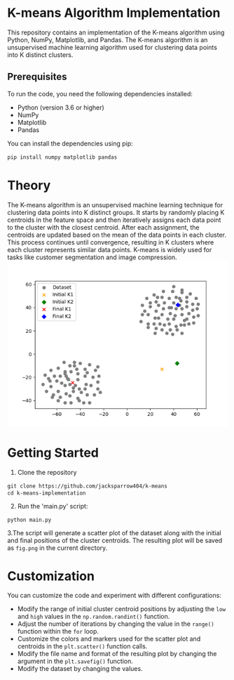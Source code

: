 # K-means Algorithm Implementation

This repository contains an implementation of the K-means algorithm using Python, NumPy, Matplotlib, and Pandas. The
K-means algorithm is an unsupervised machine learning algorithm used for clustering data points into K distinct
clusters.

## Prerequisites

To run the code, you need the following dependencies installed:

- Python (version 3.6 or higher)
- NumPy
- Matplotlib
- Pandas

You can install the dependencies using pip:

```bash
pip install numpy matplotlib pandas
```
# Theory
The K-means algorithm is an unsupervised machine learning technique for clustering data points into K distinct groups. It starts by randomly placing K centroids in the feature space and then iteratively assigns each data point to the cluster with the closest centroid. After each assignment, the centroids are updated based on the mean of the data points in each cluster. This process continues until convergence, resulting in K clusters where each cluster represents similar data points. K-means is widely used for tasks like customer segmentation and image compression.
![Figure for K-Means Algorithm](https://raw.githubusercontent.com/jacksparrow404/k-means/main/fig.png)
# Getting Started
1. Clone the repository
```
git clone https://github.com/jacksparrow404/k-means
cd k-means-implementation
```
2. Run the 'main.py' script:
```
python main.py
```
3.The script will generate a scatter plot of the dataset along with the initial and final positions of the cluster centroids. The resulting plot will be saved as `fig.png` in the current directory.
# Customization
You can customize the code and experiment with different configurations:
* Modify the range of initial cluster centroid positions by adjusting the `low` and `high` values in the `np.random.randint()` function.
* Adjust the number of iterations by changing the value in the `range()` function within the `for` loop.
* Customize the colors and markers used for the scatter plot and centroids in the `plt.scatter()` function calls.
* Modify the file name and format of the resulting plot by changing the argument in the `plt.savefig()` function.
* Modify the dataset by changing the values.




